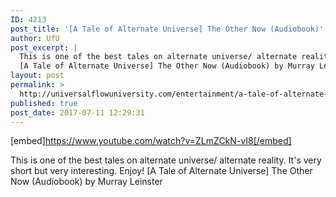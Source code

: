 ```yaml
---
ID: 4213
post_title: '[A Tale of Alternate Universe] The Other Now (Audiobook)'
author: UfU
post_excerpt: |
  This is one of the best tales on alternate universe/ alternate reality. It's very short but very interesting. Enjoy!
  [A Tale of Alternate Universe] The Other Now (Audiobook) by Murray Leinster
layout: post
permalink: >
  http://universalflowuniversity.com/entertainment/a-tale-of-alternate-universe-the-other-now-audiobook/
published: true
post_date: 2017-07-11 12:29:31
---
```

[embed]https://www.youtube.com/watch?v=ZLmZCkN-vI8[/embed]<br>
<p>This is one of the best tales on alternate universe/ alternate reality. It's very short but very interesting. Enjoy!
[A Tale of Alternate Universe] The Other Now (Audiobook) by Murray Leinster</p>